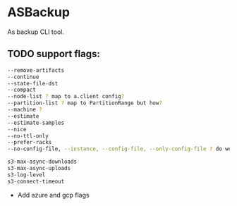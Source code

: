 # ASBackup
As backup CLI tool.

## TODO support flags:
```bash
--remove-artifacts
--continue
--state-file-dst
--compact
--node-list ? map to a.client config?
--partition-list ? map to PartitionRange but how?
--machine ?
--estimate
--estimate-samples
--nice
--no-ttl-only
--prefer-racks
--no-config-file, --instance, --config-file, --only-config-file ? do we need to support astools.conf?

s3-max-async-downloads
s3-max-async-uploads
s3-log-level
s3-connect-timeout
```
- Add azure and gcp flags 
